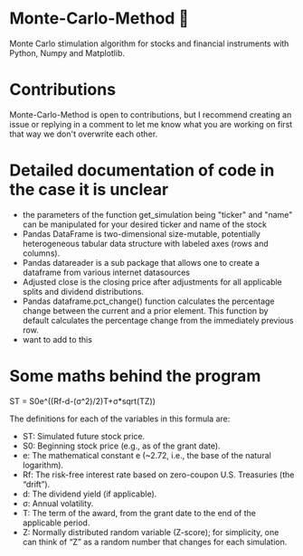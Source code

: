# Monte-Carlo-Method 🐍 
Monte Carlo stimulation algorithm for stocks and financial instruments with Python, Numpy and Matplotlib.

# Contributions
Monte-Carlo-Method is open to contributions, but I recommend creating an issue or replying in a comment to let me know what you are working on first that way we don't overwrite each other.

# Detailed documentation of code in the case it is unclear 
- the parameters of the function get_simulation being "ticker" and "name" can be manipulated for your desired ticker and name of the stock
- Pandas DataFrame is two-dimensional size-mutable, potentially heterogeneous tabular data structure with labeled axes (rows and columns). 
- Pandas datareader is a sub package that allows one to create a dataframe from various internet datasources
- Adjusted close is the closing price after adjustments for all applicable splits and dividend distributions.
- Pandas dataframe.pct_change() function calculates the percentage change between the current and a prior element. This function by default calculates the percentage change from the immediately previous row.
- want to add to this 


# Some maths behind the program

ST = S0e^((Rf-d-(σ^2)/2)T+σ*sqrt(TZ)) 

The definitions for each of the variables in this formula are:

- ST: Simulated future stock price.
- S0: Beginning stock price (e.g., as of the grant date).
- e: The mathematical constant e (~2.72, i.e., the base of the natural logarithm).
- Rf: The risk-free interest rate based on zero-coupon U.S. Treasuries (the “drift”).
- d: The dividend yield (if applicable).
- σ: Annual volatility.
- T: The term of the award, from the grant date to the end of the applicable period.
- Z: Normally distributed random variable (Z-score); for simplicity, one can think of “Z” as a random number that changes for each simulation.
